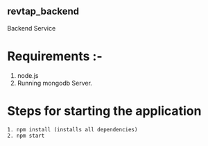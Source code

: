 ## revtap_backend
Backend Service 
# Requirements :-
  1. node.js
  2. Running mongodb Server.
  
  # Steps for starting the application
    1. npm install (installs all dependencies)
    2. npm start
 

